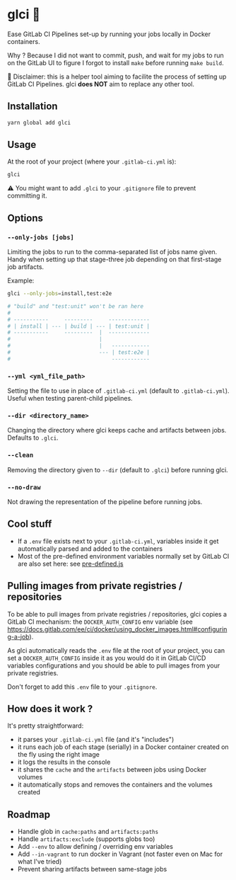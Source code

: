 # glci 🦊

Ease GitLab CI Pipelines set-up by running your jobs locally in Docker containers.

Why ? Because I did not want to commit, push, and wait for my jobs to run on the GitLab UI to figure I forgot to install `make` before running `make build`.

📣 Disclaimer: this is a helper tool aiming to facilite the process of setting up GitLab CI Pipelines. glci **does NOT** aim to replace any other tool.

## Installation

```bash
yarn global add glci
```

## Usage

At the root of your project (where your `.gitlab-ci.yml` is):

```bash
glci
```

⚠️ You might want to add `.glci` to your `.gitignore` file to prevent committing it.

## Options

### `--only-jobs [jobs]`

Limiting the jobs to run to the comma-separated list of jobs name given. Handy when setting up that stage-three job depending on that first-stage job artifacts.

Example:

```bash
glci --only-jobs=install,test:e2e

# "build" and "test:unit" won't be ran here
#
# -----------     ---------     -------------
# | install | --- | build | --- | test:unit |
# -----------     ---------  |  -------------
#                            |
#                            |   ------------
#                            --- | test:e2e |
#                                ------------
```

### `--yml <yml_file_path>`

Setting the file to use in place of `.gitlab-ci.yml` (default to `.gitlab-ci.yml`). Useful when testing parent-child pipelines.

### `--dir <directory_name>`

Changing the directory where glci keeps cache and artifacts between jobs. Defaults to `.glci`.

### `--clean`

Removing the directory given to `--dir` (default to `.glci`) before running glci.

### `--no-draw`

Not drawing the representation of the pipeline before running jobs.

## Cool stuff

- If a `.env` file exists next to your `.gitlab-ci.yml`, variables inside it get automatically parsed and added to the containers
- Most of the pre-defined environment variables normally set by GitLab CI are also set here: see [pre-defined.js](/pre-defined.js)

## Pulling images from private registries / repositories

To be able to pull images from private registries / repositories, glci copies a GitLab CI mechanism: the `DOCKER_AUTH_CONFIG` env variable (see https://docs.gitlab.com/ee/ci/docker/using_docker_images.html#configuring-a-job).

As glci automatically reads the `.env` file at the root of your project, you can set a `DOCKER_AUTH_CONFIG` inside it as you would do it in GitLab CI/CD variables configurations and you should be able to pull images from your private registries.

Don't forget to add this `.env` file to your `.gitignore`.

## How does it work ?

It's pretty straightforward:

- it parses your `.gitlab-ci.yml` file (and it's "includes")
- it runs each job of each stage (serially) in a Docker container created on the fly using the right image
- it logs the results in the console
- it shares the `cache` and the `artifacts` between jobs using Docker volumes
- it automatically stops and removes the containers and the volumes created

## Roadmap

- Handle glob in `cache:paths` and `artifacts:paths`
- Handle `artifacts:exclude` (supports globs too)
- Add `--env` to allow defining / overriding env variables
- Add `--in-vagrant` to run docker in Vagrant (not faster even on Mac for what I've tried)
- Prevent sharing artifacts between same-stage jobs
